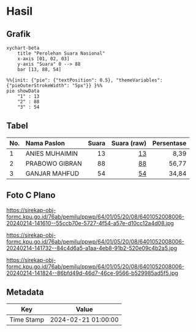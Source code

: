 # Hasil

## Grafik

```mermaid
xychart-beta
    title "Perolehan Suara Nasional"
    x-axis [01, 02, 03]
    y-axis "Suara" 0 --> 88
    bar [13, 88, 54]
```

```mermaid
%%{init: {"pie": {"textPosition": 0.5}, "themeVariables": {"pieOuterStrokeWidth": "5px"}} }%%
pie showData
    "1" : 13
    "2" : 88
    "3" : 54
```

## Tabel

| No. | Nama Paslon    | Suara | Suara (raw) | Persentase |
|:--- |:-------------- | -----:| -----------:| ----------:|
| 1   | ANIES MUHAIMIN | 13    | [13][p-1]   | 8,39       |
| 2   | PRABOWO GIBRAN | 88    | [88][p-2]   | 56,77      |
| 3   | GANJAR MAHFUD  | 54    | [54][p-3]   | 34,84      |


[p-1]: https://github.com/gigit-pemilu/pemilu-2024/blob/main/pilpres/hitung-suara/sub/64-kalimantan-timur/sub/01-paser/sub/05-kuaro/sub/2008-kerta-bumi/sub/006-tps/sub/paslon-1.txt
[p-2]: https://github.com/gigit-pemilu/pemilu-2024/blob/main/pilpres/hitung-suara/sub/64-kalimantan-timur/sub/01-paser/sub/05-kuaro/sub/2008-kerta-bumi/sub/006-tps/sub/paslon-2.txt
[p-3]: https://github.com/gigit-pemilu/pemilu-2024/blob/main/pilpres/hitung-suara/sub/64-kalimantan-timur/sub/01-paser/sub/05-kuaro/sub/2008-kerta-bumi/sub/006-tps/sub/paslon-3.txt

## Foto C Plano

https://sirekap-obj-formc.kpu.go.id/76ab/pemilu/ppwp/64/01/05/20/08/6401052008006-20240214-141610--55ccb70e-5727-4f54-a57e-d10cc12a4d08.jpg

https://sirekap-obj-formc.kpu.go.id/76ab/pemilu/ppwp/64/01/05/20/08/6401052008006-20240214-141732--84c4d6a5-a1aa-4eb8-91b2-520e09c4b2a5.jpg

https://sirekap-obj-formc.kpu.go.id/76ab/pemilu/ppwp/64/01/05/20/08/6401052008006-20240214-141824--86bfd49d-46d7-46ce-9566-b529985ad5f5.jpg


## Metadata

| Key        | Value               |
| ---------- | ------------------- |
| Time Stamp | 2024-02-21 01:00:00 |



